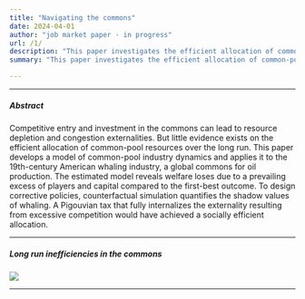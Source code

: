 ```yaml
---
title: "Navigating the commons"
date: 2024-04-01
author: "job market paper · in progress"
url: /1/
description: "This paper investigates the efficient allocation of common-pool resources over the long run. It develops a model of common-pool industry dynamics and applies it to the largest common-pool industry in history—American whaling."
summary: "This paper investigates the efficient allocation of common-pool resources over the long run. It develops a model of common-pool industry dynamics and applies it to the largest common-pool industry in history—American whaling."

---
```


---

##### Abstract

Competitive entry and investment in the commons can lead to resource depletion and congestion externalities. But little evidence exists on the efficient allocation of common-pool resources over the long run. This paper develops a model of common-pool industry dynamics and applies it to the 19th-century American whaling industry, a global commons for oil production. The estimated model reveals welfare loses due to a prevailing excess of players and capital compared to the first-best outcome. To  design corrective policies, counterfactual simulation quantifies the shadow values of whaling. A Pigouvian tax that fully internalizes the externality resulting from excessive competition would have achieved a socially efficient allocation.

---

##### Long run inefficiencies in the commons

![](/navigating-the-common-fig1.png)

---
